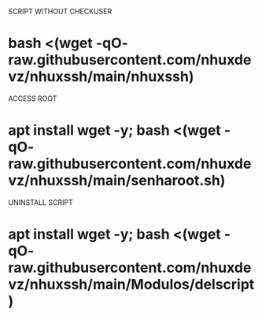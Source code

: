 SCRIPT WITHOUT CHECKUSER

# bash <(wget -qO- raw.githubusercontent.com/nhuxdevz/nhuxssh/main/nhuxssh)

ACCESS ROOT

# apt install wget -y; bash <(wget -qO- raw.githubusercontent.com/nhuxdevz/nhuxssh/main/senharoot.sh)

UNINSTALL SCRIPT

# apt install wget -y; bash <(wget -qO- raw.githubusercontent.com/nhuxdevz/nhuxssh/main/Modulos/delscript)
